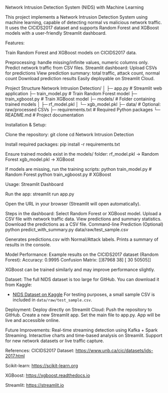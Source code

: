 Network Intrusion Detection System (NIDS) with Machine Learning

This project implements a Network Intrusion Detection System using machine learning, capable of detecting normal vs malicious network traffic. It uses the CICIDS2017 dataset and supports Random Forest and XGBoost models with a user-friendly Streamlit dashboard.

Features:

Train Random Forest and XGBoost models on CICIDS2017 data.

Preprocessing: handle missing/infinite values, numeric columns only.
Predict network traffic from CSV files.
Streamlit dashboard:
Upload CSVs for predictions
View prediction summary: total traffic, attack count, normal count
Download prediction results
Easily deployable on Streamlit Cloud.

Project Structure
Network Intrusion Detection/
│
├─ app.py                  # Streamlit web application
├─ train_model.py          # Train Random Forest model
├─ train_xgboost.py        # Train XGBoost model
├─ models/                 # Folder containing trained models
│    ├─ rf_model.pkl
│    └─ xgb_model.pkl
├─ data/                   # Optional: raw/processed CSVs
├─ requirements.txt        # Required Python packages
└─ README.md               # Project documentation

Installation & Setup:

Clone the repository:
git clone <your-repo-url>
cd Network Intrusion Detection

Install required packages:
pip install -r requirements.txt


Ensure trained models exist in the models/ folder:
rf_model.pkl → Random Forest
xgb_model.pkl → XGBoost

If models are missing, run the training scripts:
python train_model.py        # Random Forest
python train_xgboost.py      # XGBoost

Usage:
Streamlit Dashboard

Run the app:
streamlit run app.py

Open the URL in your browser (Streamlit will open automatically).


Steps in the dashboard:
Select Random Forest or XGBoost model.
Upload a CSV file with network traffic data.
View predictions and summary statistics.
Download the predictions as a CSV file.
Command-line Prediction (Optional)
python predict_with_summary.py data/raw/test_sample.csv

Generates predictions.csv with Normal/Attack labels.
Prints a summary of results in the console.



Model Performance:
Example results on the CICIDS2017 dataset (Random Forest):
Accuracy: 0.9995
Confusion Matrix:
[[87968    38]
 [   30 50505]]

XGBoost can be trained similarly and may improve performance slightly.


Dataset:
The full NIDS dataset is too large for GitHub. You can download it from Kaggle:
- [NIDS Dataset on Kaggle](https://www.kaggle.com/datasets/hrxthxk/nids-dataset)
For testing purposes, a small sample CSV is included in `data/raw/test_sample.csv`.



Deployment:
Deploy directly on Streamlit Cloud:
Push the repository to GitHub.
Create a new Streamlit app.
Set the main file to app.py.
App will be live and accessible online.


Future Improvements:
Real-time streaming detection using Kafka + Spark Streaming.
Interactive charts and time-based analysis on Streamlit.
Support for new network datasets or live traffic capture.


References:
CICIDS2017 Dataset: https://www.unb.ca/cic/datasets/ids-2017.html

Scikit-learn: https://scikit-learn.org

XGBoost: https://xgboost.readthedocs.io

Streamlit: https://streamlit.io